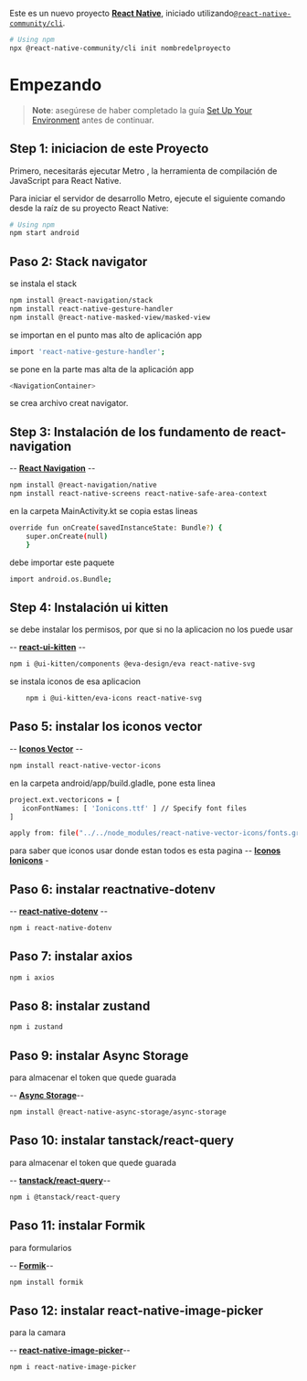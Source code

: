Este es un nuevo proyecto [**React Native**](https://reactnative.dev), iniciado utilizando[`@react-native-community/cli`](https://github.com/react-native-community/cli).
```sh
# Using npm
npx @react-native-community/cli init nombredelproyecto

```

# Empezando

> **Note**: asegúrese de haber completado la guía [Set Up Your Environment](https://reactnative.dev/docs/set-up-your-environment)  antes de continuar.

## Step 1: iniciacion de este Proyecto

Primero, necesitarás ejecutar Metro , la herramienta de compilación de JavaScript para React Native.

Para iniciar el servidor de desarrollo Metro, ejecute el siguiente comando desde la raíz de su proyecto React Native:

```sh
# Using npm
npm start android

```

## Paso 2: Stack navigator

se instala el stack
```sh
npm install @react-navigation/stack
npm install react-native-gesture-handler
npm install @react-native-masked-view/masked-view
```
se importan en el punto mas alto de aplicación app
 ```sh
import 'react-native-gesture-handler';
```
se pone en la parte mas alta de la aplicación app
```sh
<NavigationContainer>
```
se crea archivo creat navigator.

## Step 3: Instalación de los fundamento de react-navigation
-- [**React Navigation**](https://reactnavigation.org/) --

```sh
npm install @react-navigation/native
npm install react-native-screens react-native-safe-area-context
```

en la carpeta MainActivity.kt se copia estas lineas
```sh
override fun onCreate(savedInstanceState: Bundle?) {
    super.onCreate(null)
    }
```
debe importar este paquete
```sh
import android.os.Bundle;

```

## Step 4: Instalación ui kitten
se debe instalar los permisos, por que si no la aplicacion no los puede usar

-- [**react-ui-kitten**](https://akveo.github.io/react-native-ui-kitten/) --

```sh
npm i @ui-kitten/components @eva-design/eva react-native-svg

```

se instala iconos de esa aplicacion
```sh
    npm i @ui-kitten/eva-icons react-native-svg
```

## Paso 5: instalar los iconos vector

-- [**Iconos Vector**](https://github.com/oblador/react-native-vector-icons) --
```sh
npm install react-native-vector-icons
```
en la carpeta android/app/build.gladle,  pone esta linea
 ```sh
project.ext.vectoricons = [
    iconFontNames: [ 'Ionicons.ttf' ] // Specify font files
]

apply from: file("../../node_modules/react-native-vector-icons/fonts.gradle");
```

para saber que iconos usar donde estan todos es esta pagina
-- [**Iconos Ionicons**](https://ionic.io/ionicons) -

## Paso 6: instalar reactnative-dotenv

-- [**react-native-dotenv**](https://www.npmjs.com/package/react-native-dotenv) --
```sh
npm i react-native-dotenv
```

## Paso 7: instalar axios

```sh
npm i axios
```
## Paso 8: instalar zustand

```sh
npm i zustand
```

## Paso 9: instalar Async Storage
para almacenar el token que quede guarada

-- [**Async Storage**](https://react-native-async-storage.github.io/async-storage/docs/install/)--
```sh
npm install @react-native-async-storage/async-storage
```

## Paso 10: instalar tanstack/react-query
para almacenar el token que quede guarada

-- [**tanstack/react-query**](https://tanstack.com/query/latest/docs/framework/react/installation)--
```sh
npm i @tanstack/react-query
```

## Paso 11: instalar Formik
para formularios

-- [**Formik**](https://formik.org/docs/overview)--
```sh
npm install formik
```

## Paso 12: instalar react-native-image-picker

para la camara

-- [**react-native-image-picker**](https://www.npmjs.com/package/react-native-image-picker)--
```sh
npm i react-native-image-picker
```